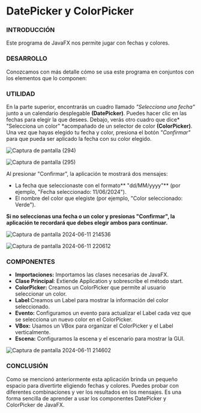 # DatePicker y ColorPicker

### INTRODUCCIÓN

Este programa de JavaFX nos permite jugar con fechas y colores.  


### DESARROLLO

Conozcamos con más detalle cómo se usa este programa en conjuntos con los elementos que lo componen:


### UTILIDAD

En la parte superior, encontrarás un cuadro llamado *"Selecciona una fecha"* junto a un calendario desplegable **(DatePicker)**. Puedes hacer clic en las fechas para elegir la que desees.
Debajo, verás otro cuadro que dice* "Selecciona un color" *acompañado de un selector de color **(ColorPicker)**. 
Una vez que hayas elegido tu fecha y color, presiona el botón *"Confirmar"* para que pueda ser aplicado la fecha con su color elegido.


![Captura de pantalla (294)](https://github.com/Dayana-Sabando/ProyectPiker/assets/168872451/c8ab436d-2ff3-4a92-8c8a-47037ba7d8c2)



![Captura de pantalla (295)](https://github.com/Dayana-Sabando/ProyectPiker/assets/168872451/d5c8b300-a6b3-412d-81c1-94e2a251e3fd)


Al presionar "Confirmar", la aplicación te mostrará dos mensajes:
-	La fecha que seleccionaste con el formato** "dd/MM/yyyy"** (por ejemplo, "Fecha    seleccionado: 11/06/2024").
-	El nombre del color que elegiste (por ejemplo, "Color seleccionado: Verde").


  **Si no seleccionas una fecha o un color y presionas "Confirmar", la aplicación te recordará que debes elegir ambos para continuar.**
  

![Captura de pantalla 2024-06-11 214536](https://github.com/Dayana-Sabando/ProyectPiker/assets/168872451/18dee6ef-3617-4daf-a899-648546d1a774)


![Captura de pantalla 2024-06-11 220612](https://github.com/Dayana-Sabando/ProyectPiker/assets/168872451/048a211b-eca2-4faa-bf65-28f4bbb0b83c)



### COMPONENTES

-	**Importaciones:** Importamos las clases necesarias de JavaFX.
-	**Clase Principal**: Extiende Application y sobrescribe el método start.
-	**ColorPicker:** Creamos un ColorPicker que permite al usuario seleccionar un color.
-	**Label**:Creamos un Label para mostrar la información del color seleccionado.
-	**Evento:** Configuramos un evento para actualizar el Label cada vez que se selecciona un nuevo color en el ColorPicker.
-	**VBox:** Usamos un VBox para organizar el ColorPicker y el Label verticalmente.
-	**Escena:** Configuramos la escena y el escenario para mostrar la GUI.

![Captura de pantalla 2024-06-11 214602](https://github.com/Dayana-Sabando/ProyectPiker/assets/168872451/f3956bc1-6684-4301-93a3-6f821f451494)


### CONCLUSIÓN

Como se mencionó anteriormente esta aplicación brinda un pequeño espacio para divertirte eligiendo fechas y colores. Puedes probar con diferentes combinaciones y ver los resultados en los mensajes. Es una forma sencilla de aprender a usar los componentes DatePicker y ColorPicker de JavaFX.
